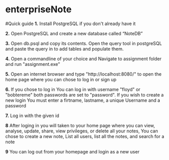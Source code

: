 # enterpriseNote
#Quick guide
**1.** Install PostgreSQL if you don't already have it

**2.** Open PostgreSQL and create a new database called “NoteDB”

**3.** Open db.psql and copy its contents. Open the query tool in postgreSQL and paste the query in to add tables and populate them.

**4.** Open a commandline of your choice and Navigate to assignment folder and run "assignment.exe"

**5.** Open an internet browser and type "http://localhost:8080/" to open the home page where you can chose to log in or sign up

**6.** If you chose to log in You can log in with username "floyd" or "bobtereme" both passwords are set to "password". If you wish to create a new login You must enter a firtname, lastname, a unique Username and a password

**7.** Log in with the given id

**8** After loging in you will taken to your home page where you can view, analyse, update, share, view privileges, or delete all your notes, You can chose to create a new note, List all users, list all the notes, and search for a note

**9** You can log out from your homepage and login as a new user
